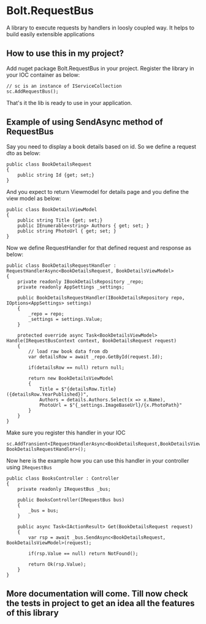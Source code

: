 # Bolt.RequestBus

A library to execute requests by handlers in loosly coupled way. It helps to build easily extensible applications

## How to use this in my project?

Add nuget package Bolt.RequestBus in your project. Register the library in your IOC container as below:

    // sc is an instance of IServiceCollection
    sc.AddRequestBus();

That's it the lib is ready to use in your application.

## Example of using SendAsync method of RequestBus

Say you need to display a book details based on id. So we define a request dto as below:

    public class BookDetailsRequest
    {
        public string Id {get; set;}
    }

And you expect to return Viewmodel for details page and you define the view model as below:

    public class BookDetailsViewModel
    {
        public string Title {get; set;}
        public IEnumerable<string> Authors { get; set; }
        public string PhotoUrl { get; set; }
    }

Now we define RequestHandler for that defined request and response as below:

    public class BookDetailsRequestHandler : RequestHandlerAsync<BookDetailsRequest, BookDetailsViewModel>
    {
        private readonly IBookDetailsRepository _repo;
        private readonly AppSettings _settings;

        public BookDetailsRequestHandler(IBookDetailsRepository repo, IOptions<AppSettings> settings)
        {
            _repo = repo;
            _settings = settings.Value;
        }

        protected override async Task<BookDetailsViewModel> Handle(IRequestBusContext context, BookDetailsRequest request)
        {
            // load raw book data from db
            var detailsRow = await _repo.GetById(request.Id);

            if(detailsRow == null) return null;

            return new BookDetailsViewModel
            {
                Title = $"{detailsRow.Title} ({detailsRow.YearPublished})",
                Authors = details.Authors.Select(x => x.Name),
                PhotoUrl = $"{_settings.ImageBaseUrl}/{x.PhotoPath}"
            }
        }
    }

Make sure you register this handler in your IOC

    sc.AddTransient<IRequestHandlerAsync<BookDetailsRequest,BookDetailsViewModel>, BookDetailsRequestHandler>();

Now here is the example how you can use this handler in your controller using `IRequestBus`

    public class BooksController : Controller
    {
        private readonly IRequestBus _bus;

        public BooksController(IRequestBus bus)
        {
            _bus = bus;
        }

        public async Task<IActionResult> Get(BookDetailsRequest request)
        {
            var rsp = await _bus.SendAsync<BookDetailsRequest, BookDetailsViewModel>(request);

            if(rsp.Value == null) return NotFound();

            return Ok(rsp.Value);
        }
    }

## More documentation will come. Till now check the tests in project to get an idea all the features of this library